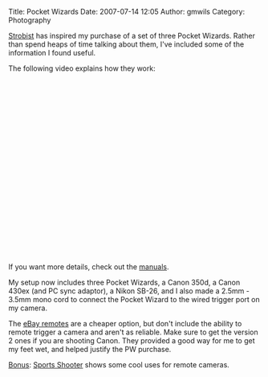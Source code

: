 Title: Pocket Wizards
Date: 2007-07-14 12:05
Author: gmwils
Category: Photography

[Strobist][] has inspired my purchase of a set of three Pocket Wizards.
Rather than spend heaps of time talking about them, I've included some
of the information I found useful.

</p>

The following video explains how they work:

</p>

<object width="425" height="350"><param name="movie" value="http://www.youtube.com/v/LG7pcJCD9G4"></param><param name="wmode" value="transparent"></param><embed src="http://www.youtube.com/v/LG7pcJCD9G4" type="application/x-shockwave-flash" wmode="transparent" width="425" height="350"></embed></object>

If you want more details, check out the [manuals][].

</p>

My setup now includes three Pocket Wizards, a Canon 350d, a Canon 430ex
(and PC sync adaptor), a Nikon SB-26, and I also made a 2.5mm - 3.5mm
mono cord to connect the Pocket Wizard to the wired trigger port on my
camera.

</p>

The [eBay remotes][] are a cheaper option, but don't include the ability
to remote trigger a camera and aren't as reliable. Make sure to get the
version 2 ones if you are shooting Canon. They provided a good way for
me to get my feet wet, and helped justify the PW purchase.

</p>

<u>Bonus</u>: [Sports Shooter][] shows some cool uses for remote
cameras.

</p>

  [Strobist]: http://strobist.blogspot.com/2007/06/pocket-wizard-tutorial-video.html
  [manuals]: http://www.pocketwizard.com/HTML/manuals.asp#
  [eBay remotes]: http://strobist.blogspot.com/2007/04/ebay-remotes-getting-better.html
  [Sports Shooter]: http://www.sportsshooter.com/special_feature/ssacad3_remotes/index.html
